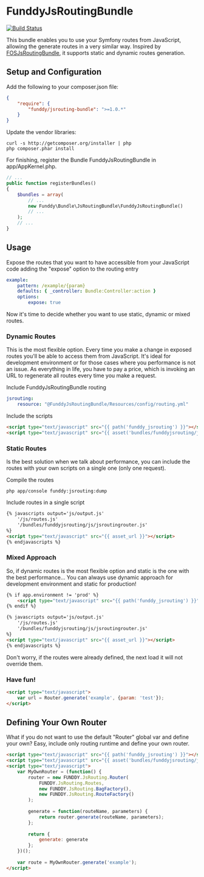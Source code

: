 FunddyJsRoutingBundle
=====================

[![Build Status](https://secure.travis-ci.org/funddy/jsrouting-bundle.png?branch=master)](http://travis-ci.org/funddy/jsrouting-bundle)

This bundle enables you to use your Symfony routes from JavaScript, allowing the generate routes in a very similar way.
Inspired by  [FOSJsRoutingBundle], it supports static and dynamic routes generation.

Setup and Configuration
-----------------------
Add the following to your composer.json file:
```json
{
    "require": {
        "funddy/jsrouting-bundle": ">=1.0.*"
    }
}
```
Update the vendor libraries:

    curl -s http://getcomposer.org/installer | php
    php composer.phar install

For finishing, register the Bundle FunddyJsRoutingBundle in app/AppKernel.php.
```php
// ...
public function registerBundles()
{
    $bundles = array(
        // ...
        new Funddy\Bundle\JsRoutingBundle\FunddyJsRoutingBundle()
        // ...
    );
    // ...
}
```

Usage
-----
Expose the routes that you want to have accessible from your JavaScript code adding the "expose" option to the routing
entry
```yaml
example:
    pattern: /example/{param}
    defaults: { _controller: Bundle:Controller:action }
    options:
        expose: true
```
Now it's time to decide whether you want to use static, dynamic or mixed routes.

### Dynamic Routes
This is the most flexible option. Every time you make a change in exposed routes you'll be able to access them from
JavaScript. It's ideal for development environment or for those cases where you performance is not an issue. As
everything in life, you have to pay a price, which is invoking an URL to regenerate all routes every time you make a
request.

Include FunddyJsRoutingBundle routing
```yaml
jsrouting:
    resource: "@FunddyJsRoutingBundle/Resources/config/routing.yml"
```

Include the scripts
```html
<script type="text/javascript" src="{{ path('funddy_jsrouting') }}"></script>
<script type="text/javascript" src="{{ asset('bundles/funddyjsrouting/js/jsroutingrouter.js') }}"></script>
```

### Static Routes
Is the best solution when we talk about performance, you can include the routes with your own scripts on a single one
(only one request).

Compile the routes

    php app/console funddy:jsrouting:dump

Include routes in a single script
```html
{% javascripts output='js/output.js'
    '/js/routes.js'
    '/bundles/funddyjsrouting/js/jsroutingrouter.js'
%}
<script type="text/javascript" src="{{ asset_url }}"></script>
{% endjavascripts %}
```

### Mixed Approach
So, if dynamic routes is the most flexible option and static is the one with the best performance... You can always use
dynamic approach for development environment and static for production!

```html
{% if app.environment != 'prod' %}
    <script type="text/javascript" src="{{ path('funddy_jsrouting') }}"></script>
{% endif %}

{% javascripts output='js/output.js'
    '/js/routes.js'
    '/bundles/funddyjsrouting/js/jsroutingrouter.js'
%}
<script type="text/javascript" src="{{ asset_url }}"></script>
{% endjavascripts %}
```

Don't worry, if the routes were already defined, the next load it will not override them.

### Have fun!
```html
<script type="text/javascript">
    var url = Router.generate('example', {param: 'test'});
</script>
```

Defining Your Own Router
------------------------
What if you do not want to use the default "Router" global var and define your own? Easy, include only routing runtime
and define your own router.
```html
<script type="text/javascript" src="{{ path('funddy_jsrouting') }}"></script>
<script type="text/javascript" src="{{ asset('bundles/funddyjsrouting/js/jsrouting.js') }}"></script>
<script type="text/javascript">
    var MyOwnRouter = (function() {
        router = new FUNDDY.JsRouting.Router(
            FUNDDY.JsRouting.Routes,
            new FUNDDY.JsRouting.BagFactory(),
            new FUNDDY.JsRouting.RouteFactory()
        );
        
        generate = function(routeName, parameters) {
            return router.generate(routeName, parameters);
        };
        
        return {
            generate: generate
        };
    })();
    
    var route = MyOwnRouter.generate('example');
</script>
```

  [FOSJsRoutingBundle]: https://github.com/FriendsOfSymfony/FOSJsRoutingBundle